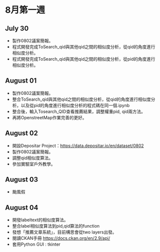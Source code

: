 # 8月第一週
## July 30
* 製作0802議案簡報。
* 程式開發完成ToSearch_qid與其他qid之間的相似度分析，從qid的角度進行相似度分析。
* 程式開發完成ToSearch_qid與其他qid之間的相似度分析，從pid的角度進行相似度分析。


## August 01
* 製作0802議案簡報。
* 整合ToSearch_qid與其他qid之間的相似度分析，從qid的角度進行相似度分析，以及從pid的角度進行相似度分析的程式碼在同一個.ipynb
* 整合後，輸入Tosearch_QID查看推薦結果，調整權重pid, qid兩方法。
* 再將OpenstreetMap作業完善的更好。


## August 02
* 開設Depositar Project：https://data.depositar.io/en/dataset/0802
* 製作0802議案簡報。
* 調整qid相似度算法。
* 參加實驗室戶外教學。



## August 03
* 颱風假


## August 04
* 開發labeltext的相似度算法。
* 整合label相似度算法到pid,qid算法的function
* 發想「推薦文章系統」，目前構思會從two layers出發。
* 閱讀CKAN手冊 https://docs.ckan.org/en/2.9/api/
* 套用Python GUI : tkinter
